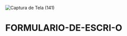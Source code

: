 ![Captura de Tela (141)](https://user-images.githubusercontent.com/88130044/206611023-e6195a3f-4729-41d9-a849-63d56d38d072.png)
# FORMULARIO-DE-ESCRI-O
